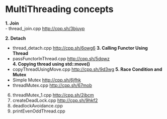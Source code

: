 # MultiThreading concepts

**1. Join**
<br /> - thread_join.cpp                      http://cpp.sh/3bjuyp <br />

**2. Detach** 
- thread_detach.cpp                    http://cpp.sh/6owg6
**3. Calling Functor Using Thread**
- passFunctorInThread.cpp              http://cpp.sh/5dqwz				
**4. Copying thread using std::move()**
- copyThreadUsingMove.cpp              http://cpp.sh/9d3wg
**5. Race Condition and Mutex**
- Simple Mutex                      http://cpp.sh/6jfhk
- threadMutex.cpp                      http://cpp.sh/67mob
6. threadMutex_1.cpp                    http://cpp.sh/2jbcm 
7. createDeadLock.cpp                   http://cpp.sh/9hkf2
8. deadlockAvoidance.cpp                
9. printEvenOddThread.cpp

